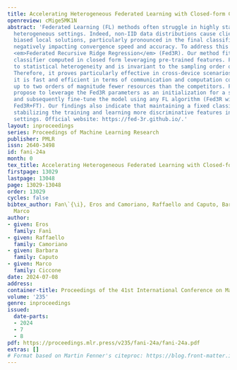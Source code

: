 ```yaml
---
title: Accelerating Heterogeneous Federated Learning with Closed-form Classifiers
openreview: cMige5MK1N
abstract: 'Federated Learning (FL) methods often struggle in highly statistically
  heterogeneous settings. Indeed, non-IID data distributions cause client drift and
  biased local solutions, particularly pronounced in the final classification layer,
  negatively impacting convergence speed and accuracy. To address this issue, we introduce
  <em>Federated Recursive Ridge Regression</em> (Fed3R). Our method fits a Ridge Regression
  classifier computed in closed form leveraging pre-trained features. Fed3R is immune
  to statistical heterogeneity and is invariant to the sampling order of the clients.
  Therefore, it proves particularly effective in cross-device scenarios. Furthermore,
  it is fast and efficient in terms of communication and computation costs, requiring
  up to two orders of magnitude fewer resources than the competitors. Finally, we
  propose to leverage the Fed3R parameters as an initialization for a softmax classifier
  and subsequently fine-tune the model using any FL algorithm (Fed3R with Fine-Tuning,
  Fed3R+FT). Our findings also indicate that maintaining a fixed classifier aids in
  stabilizing the training and learning more discriminative features in cross-device
  settings. Official website: https://fed-3r.github.io/.'
layout: inproceedings
series: Proceedings of Machine Learning Research
publisher: PMLR
issn: 2640-3498
id: fani-24a
month: 0
tex_title: Accelerating Heterogeneous Federated Learning with Closed-form Classifiers
firstpage: 13029
lastpage: 13048
page: 13029-13048
order: 13029
cycles: false
bibtex_author: Fan\`{\i}, Eros and Camoriano, Raffaello and Caputo, Barbara and Ciccone,
  Marco
author:
- given: Eros
  family: Fanı̀
- given: Raffaello
  family: Camoriano
- given: Barbara
  family: Caputo
- given: Marco
  family: Ciccone
date: 2024-07-08
address:
container-title: Proceedings of the 41st International Conference on Machine Learning
volume: '235'
genre: inproceedings
issued:
  date-parts:
  - 2024
  - 7
  - 8
pdf: https://proceedings.mlr.press/v235/fani-24a/fani-24a.pdf
extras: []
# Format based on Martin Fenner's citeproc: https://blog.front-matter.io/posts/citeproc-yaml-for-bibliographies/
---
```

